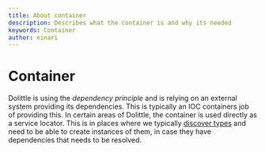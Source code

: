 ```yaml
---
title: About container
description: Describes what the container is and why its needed
keywords: Container
author: einari
---
```

# Container

Dolittle is using the *dependency principle* and is relying on an external system providing
its dependencies. This is typically an IOC containers job of providing this. In certain
areas of Dolittle, the container is used directly as a service locator. This is in places
where we typically [discover types](type_discovery.md) and need to be able to create
instances of them, in case they have dependencies that needs to be resolved.

